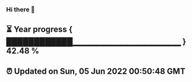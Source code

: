### Hi there 👋
⏳ Year progress { ████████████▁▁▁▁▁▁▁▁▁▁▁▁▁▁▁▁▁▁ } 42.48 %
---
⏰ Updated on Sun, 05 Jun 2022 00:50:48 GMT
---
